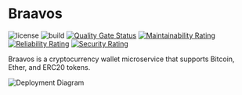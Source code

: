 # Braavos

![license](https://img.shields.io/github/license/nerddan/braavos.svg)
![build](https://img.shields.io/travis/com/nerdDan/braavos.svg)
[![Quality Gate Status](https://sonarcloud.io/api/project_badges/measure?project=braavos&metric=alert_status)](https://sonarcloud.io/dashboard?id=braavos)
[![Maintainability Rating](https://sonarcloud.io/api/project_badges/measure?project=braavos&metric=sqale_rating)](https://sonarcloud.io/dashboard?id=braavos)
[![Reliability Rating](https://sonarcloud.io/api/project_badges/measure?project=braavos&metric=reliability_rating)](https://sonarcloud.io/dashboard?id=braavos)
[![Security Rating](https://sonarcloud.io/api/project_badges/measure?project=braavos&metric=security_rating)](https://sonarcloud.io/dashboard?id=braavos)

Braavos is a cryptocurrency wallet microservice that supports Bitcoin, Ether, and ERC20 tokens.

![Deployment Diagram](http://www.plantuml.com/plantuml/png/TP3DRi8m48JlVeeLTmJqs1FYH-BIgeNqZ1ndrLXrRB3Nj5NLTsySd2L1wisU-MPMccKWwIasHdXK9EsxGLXvAIykm8y0g2J9KWQ4JV-G0QgoTSuH8y9UbgMcfzSaD-TMjgv2cEoAuWKEw2_e9ycgYKwjgPmng4Wx6s2oAjQpjyEcw3YjC7HaIUeOid2Vs1QxsNQ_VfYF8qZrBNAzlzAadBRmtFwuDbdPtrAD7cF3G2gv0hz26HUhGGVIf_CVjngaZ70DCzo4b2-jZKPBC7y4vRzFv02_LDtkZ1shElSu7yCBXfKCsheXkX2Y3y5qcZRl3VwosytEFWlDEJs7GsTfDAH8R5AhKWpPB0tPVoZU_9xbhNk2QQG4izPFkKHRnSRy0G00)
